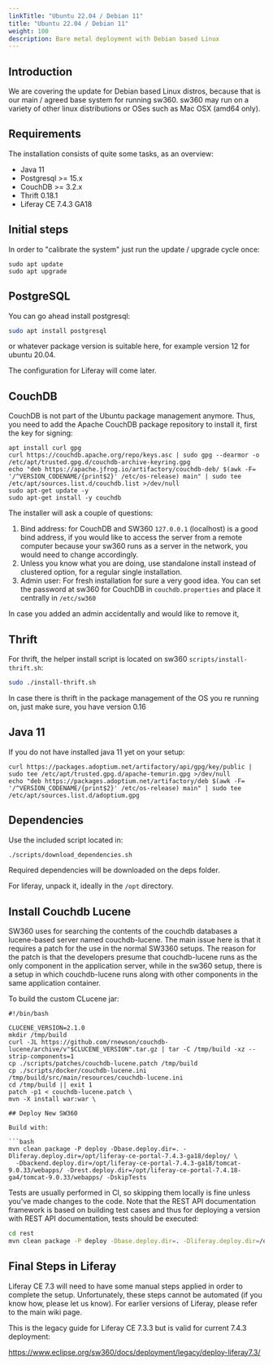 ```yaml
---
linkTitle: "Ubuntu 22.04 / Debian 11"
title: "Ubuntu 22.04 / Debian 11"
weight: 100
description: Bare metal deployment with Debian based Linux
---
```


## Introduction

We are covering the update for Debian based Linux distros, because that is our main / agreed base system for running sw360. sw360 may run on a variety of other linux distributions or OSes such as Mac OSX (amd64 only).

## Requirements

The installation consists of quite some tasks, as an overview:

* Java 11
* Postgresql >= 15.x
* CouchDB >= 3.2.x
* Thrift 0.18.1
* Liferay CE 7.4.3 GA18

## Initial steps

In order to "calibrate the system" just run the update / upgrade cycle once:

```shell
sudo apt update
sudo apt upgrade
```

## PostgreSQL

You can go ahead install postgresql:

```bash
sudo apt install postgresql
```

or whatever package version is suitable here, for example version 12 for ubuntu 20.04. 

The configuration for Liferay will come later.

## CouchDB

CouchDB is not part of the Ubuntu package management anymore. Thus, you need to add the Apache CouchDB package repository to install it, first the key for signing:

```shell
apt install curl gpg
curl https://couchdb.apache.org/repo/keys.asc | sudo gpg --dearmor -o /etc/apt/trusted.gpg.d/couchdb-archive-keyring.gpg
echo "deb https://apache.jfrog.io/artifactory/couchdb-deb/ $(awk -F= '/^VERSION_CODENAME/{print$2}' /etc/os-release) main" | sudo tee /etc/apt/sources.list.d/couchdb.list >/dev/null
sudo apt-get update -y
sudo apt-get install -y couchdb
```

The installer will ask a couple of questions:

1. Bind address: for CouchDB and SW360 `127.0.0.1` (localhost) is a good bind address, if you would like to access the server from a remote computer because your sw360 runs as a server in the network, you would need to change accordingly.
2. Unless you know what you are doing, use standalone install instead of clustered option, for a regular single installation.
3. Admin user: For fresh installation for sure a very good idea. You can set the password at sw360 for CouchDB in `couchdb.properties` and place it centrally in `/etc/sw360`

In case you added an admin accidentally and would like to remove it, 

## Thrift

For thrift, the helper install script is located on sw360 `scripts/install-thrift.sh`:

```bash
sudo ./install-thrift.sh
```

In case there is thrift in the package management of the OS you re running on, just make sure, you have version 0.16

## Java 11

If you do not have installed java 11 yet on your setup:

```shell
curl https://packages.adoptium.net/artifactory/api/gpg/key/public | sudo tee /etc/apt/trusted.gpg.d/apache-temurin.gpg >/dev/null
echo "deb https://packages.adoptium.net/artifactory/deb $(awk -F= '/^VERSION_CODENAME/{print$2}' /etc/os-release) main" | sudo tee /etc/apt/sources.list.d/adoptium.gpg
```

## Dependencies

Use the included script located in:
```bash
./scripts/download_dependencies.sh
```

Required dependencies will be downloaded on the deps folder.

For liferay, unpack it, ideally in the `/opt` directory.

## Install Couchdb Lucene

SW360 uses for searching the contents of the couchdb databases a lucene-based server named couchdb-lucene. The main issue here is that it requires a patch for the use in the normal SW3360 setups. The reason for the patch is that the developers presume that couchdb-lucene runs as the only component in the application server, while in the sw360 setup, there is a setup in which couchdb-lucene runs along with other components in the same application container.

To build the custom CLucene jar:

```shell
#!/bin/bash

CLUCENE_VERSION=2.1.0
mkdir /tmp/build
curl -JL https://github.com/rnewson/couchdb-lucene/archive/v"$CLUCENE_VERSION".tar.gz | tar -C /tmp/build -xz --strip-components=1
cp ./scripts/patches/couchdb-lucene.patch /tmp/build
cp ./scripts/docker/couchdb-lucene.ini /tmp/build/src/main/resources/couchdb-lucene.ini 
cd /tmp/build || exit 1
patch -p1 < couchdb-lucene.patch \
mvn -X install war:war \

## Deploy New SW360

Build with:

```bash
mvn clean package -P deploy -Dbase.deploy.dir=. -Dliferay.deploy.dir=/opt/liferay-ce-portal-7.4.3-ga18/deploy/ \
  -Dbackend.deploy.dir=/opt/liferay-ce-portal-7.4.3-ga18/tomcat-9.0.33/webapps/ -Drest.deploy.dir=/opt/liferay-ce-portal-7.4.18-ga4/tomcat-9.0.33/webapps/ -DskipTests
```

Tests are usually performed in CI, so skipping them locally is fine unless you've made changes to the code. Note that the REST API documentation framework is based on building test cases and thus for deploying a version with REST API documentation, tests should be executed:

```bash
cd rest
mvn clean package -P deploy -Dbase.deploy.dir=. -Dliferay.deploy.dir=/opt/liferay-ce-portal-7.4.3-ga18/deploy/ -Dbackend.deploy.dir=/opt/liferay-ce-portal-7.4.3-ga18/tomcat-9.0.33/webapps/ -Drest.deploy.dir=/opt/liferay-ce-portal-7.3.3-ga4/tomcat-9.0.33/webapps/
```

## Final Steps in Liferay

Liferay CE 7.3 will need to have some manual steps applied in order to complete the setup. Unfortunately, these steps cannot be automated (if you know how, please let us know). For earlier versions of Liferay, please refer to the main wiki page. 

This is the legacy guide for Liferay CE 7.3.3 but is valid for current 7.4.3 deployment:

https://www.eclipse.org/sw360/docs/deployment/legacy/deploy-liferay7.3/


